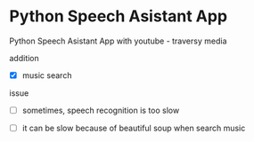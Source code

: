# Python Speech Asistant App

Python Speech Asistant App with youtube - traversy media


addition
- [x] music search

issue
- [ ] sometimes, speech recognition is too slow 

- [ ] it can be slow because of beautiful soup when search music